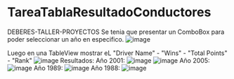 # TareaTablaResultadoConductores
DEBERES-TALLER-PROYECTOS
Se tenia que presentar un ComboBox para poder seleccionar un año en especifico.
![image](https://github.com/Andres146-a/TareaTablaResultadoConductores/assets/124753237/dbfbb377-0b66-446e-9a3e-4b2a7238a95b)

Luego en una TableView mostrar eL "Driver Name" - "Wins" - "Total Points" - "Rank"
![image](https://github.com/Andres146-a/TareaTablaResultadoConductores/assets/124753237/43a5936c-4b0c-4365-b639-479b12a3f82f)
Resultados: 
Año 2001:
![image](https://github.com/Andres146-a/TareaTablaResultadoConductores/assets/124753237/e278cfcc-52c4-4fd0-80a8-6826744c79a1)
![image](https://github.com/Andres146-a/TareaTablaResultadoConductores/assets/124753237/f42de5a3-85b1-4a75-9988-97882a001d66)
Año 2005:
![image](https://github.com/Andres146-a/TareaTablaResultadoConductores/assets/124753237/0e84bcdc-c556-4185-873f-8051e7f1684f)
Año 1989:
![image](https://github.com/Andres146-a/TareaTablaResultadoConductores/assets/124753237/8fec71c5-2d85-4664-ab6b-9e49f95d06ef)
Año 1988:
![image](https://github.com/Andres146-a/TareaTablaResultadoConductores/assets/124753237/08c3a0cb-d033-4545-9adf-7471e2a273a7)
